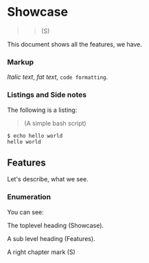 # Showcase
>>(S)

This document shows all the features, we have.

### Markup

_Italic text_, *fat text*, `code formatting`.

### Listings and Side notes

The following is a listing:

>(A simple bash script)
```
$ echo hello world
hello world
```

## Features

Let's describe, what we see.

### Enumeration

You can see:

The toplevel heading (Showcase).

A sub level heading (Features).

A right chapter mark (S)


